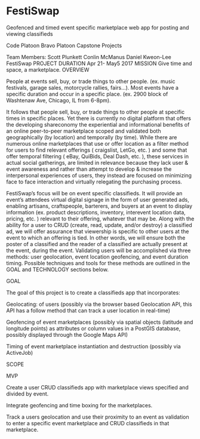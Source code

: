 # FestiSwap
Geofenced and timed event specific marketplace web app for posting and viewing classifieds  



Code Platoon 
Bravo Platoon Capstone Projects


Team Members: 
Scott Plunkett
Conlin McManus
Daniel Kweon-Lee
FestiSwap 
PROJECT DURATION
Apr 21- May5 2017
MISSION
Give time and space, a marketplace.
OVERVIEW

People at events sell, buy, or trade things to other people.  (ex. music festivals, garage sales, motorcycle rallies, fairs...). Most events have a specific duration and occur in a specific place. (ex. 2900 block of Washtenaw Ave, Chicago, IL from 6-8pm).  

It follows that people sell, buy, or trade things to other people at specific times in specific places.  Yet there is currently no digital platform that offers the developing shareconomy the experiential and informational benefits of an online peer-to-peer marketplace scoped and validated both geographically (by location) and temporally (by time).  While there are numerous online marketplaces that use or offer location as a filter method for users to find relevant offerings ( craigslist, LetGo, etc. ) and some that offer temporal filtering ( eBay, QuiBids, Deal Dash, etc. ), these services in actual social gatherings, are limited in relevance because they lack user & event awareness and rather than attempt to develop & increase the interpersonal experiences of users, they instead are focused on minimizing face to face interaction and virtually relegating the purchasing process. 

FestiSwap’s focus will be on event specific classifieds.  It will provide an event’s attendees virtual digital signage in the form of user generated ads, enabling artisans, craftspeople, barterers, and buyers at an event to display information (ex. product descriptions, inventory, interevent location data, pricing, etc. ) relevant to their offering, whatever that may be.  Along with the ability for a user to CRUD  (create, read, update, and/or destroy) a classified ad, we will offer assurance that viewership is specific to other users at the event to which an offering is tied.  In other words, we will ensure both the poster of a classified and the reader of a classified are actually present at the event, during the event.  Validating users will be accomplished via three methods: user geolocation, event location geofencing, and event duration timing.  Possible techniques and tools for these methods are outlined in the GOAL and TECHNOLOGY sections below.

GOAL

The goal of this project is to create a classifieds app that incorporates:

Geolocating: of users (possibly via the browser based Geolocation API, this API has a follow method that can track a user location in real-time)

Geofencing of event marketplaces (possibly via spatial objects (latitude and longitude points) as attributes or column values in a PostGIS database, possibly displayed through the Google Maps API)

Timing of event marketplace instantiation and destruction (possibly via ActiveJob)

SCOPE

MVP

Create a user CRUD classifieds app with marketplace views specified and divided by event.

Integrate geofencing and time boxing for the marketplaces.  

Track a users geolocation and use their proximity to an event as validation to enter a specific event marketplace and CRUD classifieds in that marketplace. 
